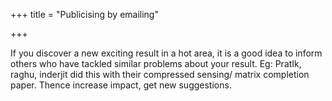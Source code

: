 +++
title = "Publicising by emailing"

+++

If you discover a new exciting result in a hot area, it is a good idea
to inform others who have tackled similar problems about your result.
Eg: PratIk, raghu, inderjit did this with their compressed sensing/
matrix completion paper. Thence increase impact, get new suggestions.